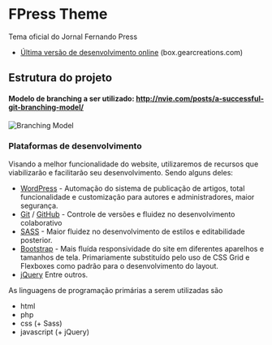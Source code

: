 # FPress Theme
Tema oficial do Jornal Fernando Press

* [Última versão de desenvolvimento online](http://box.gearcreations.com/open/fpress/) (box.gearcreations.com)


## Estrutura do projeto

#### Modelo de branching a ser utilizado: http://nvie.com/posts/a-successful-git-branching-model/
![Branching Model](http://nvie.com/img/git-model@2x.png)


### Plataformas de desenvolvimento
	
Visando a melhor funcionalidade do website, utilizaremos de recursos que viabilizarão e facilitarão seu desenvolvimento. Sendo alguns deles:

* [WordPress](https://wordpress.org) - Automação do sistema de publicação de artigos, total funcionalidade e customização para autores e administradores, maior segurança.
* [Git](https://git-scm.com) / [GitHub](https://github.com/) - Controle de versões e fluidez no desenvolvimento colaborativo
* [SASS](http://sass-lang.com) - Maior fluidez no desenvolvimento de estilos e editabilidade posterior.
* [Bootstrap](https://getbootstrap.com) - Mais fluída responsividade do site em diferentes aparelhos e tamanhos de tela. Primariamente substituído pelo uso de CSS Grid e Flexboxes como padrão para o desenvolvimento do layout.
* [jQuery](https://jquery.com)
Entre outros.

As linguagens de programação primárias a serem utilizadas são 
* html
* php
* css (+ Sass)
* javascript (+ jQuery)
